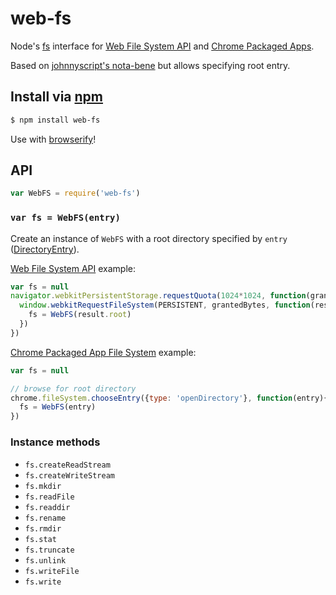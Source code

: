 web-fs
===

Node's [fs](http://nodejs.org/api/fs.html) interface for [Web File System API](https://developer.mozilla.org/en-US/docs/Web/API/FileSystem) and [Chrome Packaged Apps](https://developer.chrome.com/apps/fileSystem). 

Based on [johnnyscript's nota-bene](https://github.com/NHQ/nbfs) but allows specifying root entry.

## Install via [npm](https://npmjs.org/package/web-fs)

```bash
$ npm install web-fs
```

Use with [browserify](http://browserify.org)!

## API

```js
var WebFS = require('web-fs')
```

### `var fs = WebFS(entry)`

Create an instance of `WebFS` with a root directory specified by `entry` ([DirectoryEntry](https://developer.mozilla.org/en-US/docs/Web/API/DirectoryEntry)).

[Web File System API](https://developer.mozilla.org/en-US/docs/Web/API/FileSystem) example:

```js
var fs = null
navigator.webkitPersistentStorage.requestQuota(1024*1024, function(grantedBytes) {
  window.webkitRequestFileSystem(PERSISTENT, grantedBytes, function(result){
    fs = WebFS(result.root)
  })
})
```

[Chrome Packaged App File System](https://developer.chrome.com/apps/fileSystem) example:

```js
var fs = null

// browse for root directory
chrome.fileSystem.chooseEntry({type: 'openDirectory'}, function(entry){
  fs = WebFS(entry)
})
```

### Instance methods

  - `fs.createReadStream`
  - `fs.createWriteStream`
  - `fs.mkdir`
  - `fs.readFile`
  - `fs.readdir`
  - `fs.rename`
  - `fs.rmdir`
  - `fs.stat`
  - `fs.truncate`
  - `fs.unlink`
  - `fs.writeFile`
  - `fs.write`